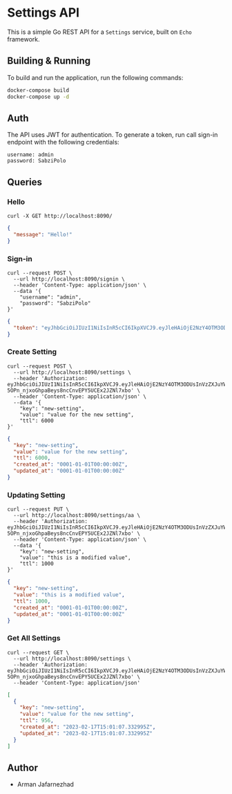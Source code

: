 # Settings API
This is a simple Go REST API for a `Settings` service, built on `Echo` framework.

## Building & Running
To build and run the application, run the following commands:
```bash
docker-compose build
docker-compose up -d
```

## Auth
The API uses JWT for authentication. To generate a token, run call sign-in endpoint with the following credentials:
```
username: admin
password: SabziPolo
```

## Queries

### Hello
```
curl -X GET http://localhost:8090/
```
```json
{
  "message": "Hello!"
}
```
### Sign-in
```
curl --request POST \
  --url http://localhost:8090/signin \
  --header 'Content-Type: application/json' \
  --data '{
	"username": "admin",
	"password": "SabziPolo"
}'
```
```json
{
  "token": "eyJhbGciOiJIUzI1NiIsInR5cCI6IkpXVCJ9.eyJleHAiOjE2NzY4OTM3ODUsInVzZXJuYW1lIjoiYWRtaW4ifQ.dh-5OPn_njxoGhpaBeys8ncCnvEPY5UCEx2JZNl7xbo"
}
```

### Create Setting
```
curl --request POST \
  --url http://localhost:8090/settings \
  --header 'Authorization: eyJhbGciOiJIUzI1NiIsInR5cCI6IkpXVCJ9.eyJleHAiOjE2NzY4OTM3ODUsInVzZXJuYW1lIjoiYWRtaW4ifQ.dh-5OPn_njxoGhpaBeys8ncCnvEPY5UCEx2JZNl7xbo' \
  --header 'Content-Type: application/json' \
  --data '{
	"key": "new-setting",
	"value": "value for the new setting",
	"ttl": 6000
}'
```
```json
{
  "key": "new-setting",
  "value": "value for the new setting",
  "ttl": 6000,
  "created_at": "0001-01-01T00:00:00Z",
  "updated_at": "0001-01-01T00:00:00Z"
}
```

### Updating Setting
```
curl --request PUT \
  --url http://localhost:8090/settings/aa \
  --header 'Authorization: eyJhbGciOiJIUzI1NiIsInR5cCI6IkpXVCJ9.eyJleHAiOjE2NzY4OTM3ODUsInVzZXJuYW1lIjoiYWRtaW4ifQ.dh-5OPn_njxoGhpaBeys8ncCnvEPY5UCEx2JZNl7xbo' \
  --header 'Content-Type: application/json' \
  --data '{
	"key": "new-setting",
	"value": "this is a modified value",
	"ttl": 1000
}'
```
```json
{
  "key": "new-setting",
  "value": "this is a modified value",
  "ttl": 1000,
  "created_at": "0001-01-01T00:00:00Z",
  "updated_at": "0001-01-01T00:00:00Z"
}
```

### Get All Settings
```
curl --request GET \
  --url http://localhost:8090/settings \
  --header 'Authorization: eyJhbGciOiJIUzI1NiIsInR5cCI6IkpXVCJ9.eyJleHAiOjE2NzY4OTM3ODUsInVzZXJuYW1lIjoiYWRtaW4ifQ.dh-5OPn_njxoGhpaBeys8ncCnvEPY5UCEx2JZNl7xbo' \
  --header 'Content-Type: application/json'
```
```json
[
  {
    "key": "new-setting",
    "value": "value for the new setting",
    "ttl": 956,
    "created_at": "2023-02-17T15:01:07.332995Z",
    "updated_at": "2023-02-17T15:01:07.332995Z"
  }
]
```

## Author
- Arman Jafarnezhad